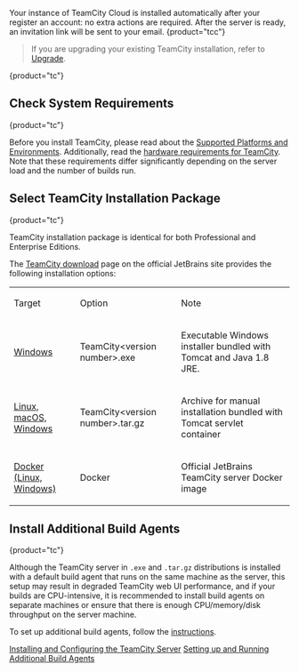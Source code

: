 [//]: # (title: Installation)
[//]: # (auxiliary-id: Installation)

Your instance of TeamCity Cloud is installed automatically after your register an account: no extra actions are required. After the server is ready, an invitation link will be sent to your email.
{product="tcc"}

>If you are upgrading your existing TeamCity installation, refer to [Upgrade](upgrade.md).
> 
{product="tc"}

## Check System Requirements
{product="tc"}

Before you install TeamCity, please read about the [Supported Platforms and Environments](supported-platforms-and-environments.md). Additionally, read the [hardware requirements for TeamCity](how-to.md#Estimate+Hardware+Requirements+for+TeamCity). Note that these requirements differ significantly depending on the server load and the number of builds run.

## Select TeamCity Installation Package
{product="tc"}

TeamCity installation package is identical for both Professional and Enterprise Editions.

The [TeamCity download](http://www.jetbrains.com/teamcity/download/) page on the official JetBrains site provides the following installation options:

<table><tr>

<td>

Target

</td>

<td>

Option

</td>

<td>

Note

</td></tr><tr>

<td>

[Windows](installing-and-configuring-the-teamcity-server.md#Installing+TeamCity+via+Windows+installation+package)

</td>

<td>

TeamCity&lt;version number&gt;.exe

</td>

<td>

Executable Windows installer bundled with Tomcat and Java 1.8 JRE.

</td></tr><tr>

<td>

[Linux, macOS, Windows](installing-and-configuring-the-teamcity-server.md#Installing+TeamCity+bundled+with+Tomcat+servlet+container+%28Linux%2C+macOS%2C+Windows%29)

</td>

<td>

TeamCity&lt;version number&gt;.tar.gz

</td>

<td>

Archive for manual installation bundled with Tomcat servlet container

</td></tr><tr>

<td>

[Docker (Linux, Windows)](https://hub.docker.com/r/jetbrains/teamcity-server/)

</td>

<td>

Docker

</td>

<td>

Official JetBrains TeamCity server Docker image

</td></tr>

</table>

## Install Additional Build Agents
{product="tc"}

Although the TeamCity server in `.exe` and `.tar.gz` distributions is installed with a default build agent that runs on the same machine as the server, this setup may result in degraded TeamCity web UI performance, and if your builds are CPU-intensive, it is recommended to install build agents on separate machines or ensure that there is enough CPU/memory/disk throughput on the server machine.

To set up additional build agents, follow the [instructions](setting-up-and-running-additional-build-agents.md).

<seealso product="tc">
        <category ref="installation">
            <a href="installing-and-configuring-the-teamcity-server.md">Installing and Configuring the TeamCity Server</a>
            <a href="setting-up-and-running-additional-build-agents.md">Setting up and Running Additional Build Agents</a>
        </category>
</seealso>
